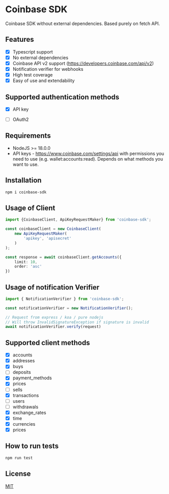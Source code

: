 # Coinbase SDK

Coinbase SDK without external dependencies. Based purely on fetch API.

## Features
- [x] Typescript support
- [x] No external dependencies
- [x] Coinbase API v2 support (https://developers.coinbase.com/api/v2)
- [x] Notification verifier for webhooks
- [x] High test coverage
- [x] Easy of use and extendability

## Supported authentication methods

- [x] API key
- [ ] OAuth2


## Requirements
- NodeJS >= 18.0.0
- API keys - https://www.coinbase.com/settings/api with permissions you need to use (e.g. wallet:accounts:read). Depends on what methods you want to use.


## Installation

```bash
npm i coinbase-sdk
```

## Usage of Client

```typescript
import {CoinbaseClient, ApiKeyRequestMaker} from 'coinbase-sdk';

const coinbaseClient = new CoinbaseClient(
    new ApiKeyRequestMaker(
        'apikey', 'apisecret'
    )
);

const response = await coinbaseClient.getAccounts({
    limit: 10,
    order: 'asc'
})
```

## Usage of notification Verifier

```typescript
import { NotificationVerifier } from 'coinbase-sdk';

const notificationVerifier = new NotificationVerifier();

// Request from express / koa / pure nodejs
// Will throw InvalidSignatureException if signature is invalid
await notificationVerifier.verify(request)

```

## Supported client methods

- [x] accounts
- [x] addresses
- [x] buys
- [ ] deposits
- [x] payment_methods
- [x] prices
- [ ] sells
- [x] transactions
- [ ] users
- [ ] withdrawals
- [x] exchange_rates
- [x] time
- [x] currencies
- [x] prices

## How to run tests
```bash
npm run test
```


## License

[MIT](https://choosealicense.com/licenses/mit/)



